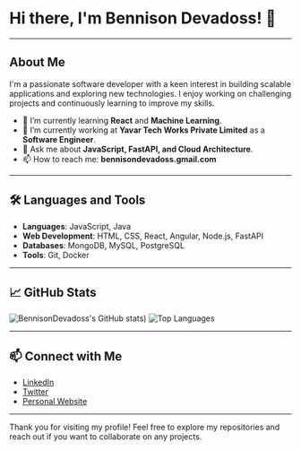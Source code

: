 # Hi there, I'm Bennison Devadoss! 👋

---

## About Me

I'm a passionate software developer with a keen interest in building scalable applications and exploring new technologies. I enjoy working on challenging projects and continuously learning to improve my skills.

- 🌱 I’m currently learning **React** and **Machine Learning**.
- 💼 I’m currently working at **Yavar Tech Works Private Limited** as a **Software Engineer**.
- 💬 Ask me about **JavaScript, FastAPI, and Cloud Architecture**.
- 📫 How to reach me: **bennisondevadoss.gmail.com**

---

## 🛠️ Languages and Tools

- **Languages**: JavaScript, Java
- **Web Development**: HTML, CSS, React, Angular, Node.js, FastAPI
- **Databases**: MongoDB, MySQL, PostgreSQL
- **Tools**: Git, Docker

---

## 📈 GitHub Stats

![BennisonDevadoss's GitHub stats](https://github-readme-streak-stats.herokuapp.com/?user=BennisonDevadoss&theme=radical))
![Top Languages](https://github-readme-stats.vercel.app/api/top-langs/?username=BennisonDevadoss&layout=compact&theme=radical)

---

## 📫 Connect with Me

- [LinkedIn](https://www.linkedin.com/in/bennisondevadoss/)
- [Twitter](https://twitter.com/bennisondev)
- [Personal Website](https://bennisondevadoss.com)

---

Thank you for visiting my profile! Feel free to explore my repositories and reach out if you want to collaborate on any projects.
